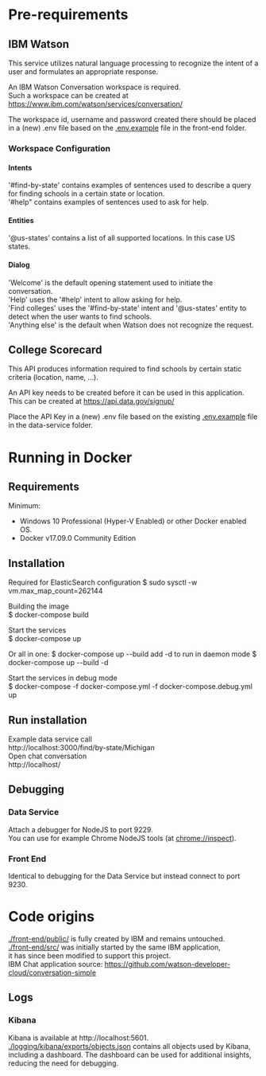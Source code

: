 # Pre-requirements
## IBM Watson
This service utilizes natural language processing to recognize the intent of a user and formulates an appropriate response.  
  
An IBM Watson Conversation workspace is required.  
Such a workspace can be created at https://www.ibm.com/watson/services/conversation/  
  
The workspace id, username and password created there should be placed in a (new) .env file based on the [.env.example](./front-end/.env.example) file in the front-end folder.  

### Workspace Configuration
#### Intents
'#find-by-state' contains examples of sentences used to describe a query for finding schools in a certain state or location.  
'#help" contains examples of sentences used to ask for help.  

#### Entities
'@us-states' contains a list of all supported locations. In this case US states.  

#### Dialog
'Welcome' is the default opening statement used to initiate the conversation.  
'Help' uses the '#help' intent to allow asking for help.  
'Find colleges' uses the '#find-by-state' intent and '@us-states' entity to detect when the user wants to find schools.  
'Anything else' is the default when Watson does not recognize the request.

## College Scorecard
This API produces information required to find schools by certain static criteria (location, name, ...).  
  
An API key needs to be created before it can be used in this application. This can be created at https://api.data.gov/signup/  
  
Place the API Key in a (new) .env file based on the existing [.env.example](./data-service/.env.example) file in the data-service folder.  

# Running in Docker
## Requirements

Minimum: 
 - Windows 10 Professional (Hyper-V Enabled) or other Docker enabled OS.
 - Docker v17.09.0 Community Edition

## Installation

Required for ElasticSearch configuration
$ sudo sysctl -w vm.max_map_count=262144

Building the image  
$ docker-compose build  
  
Start the services  
$ docker-compose up  

Or all in one:
$ docker-compose up --build
add -d to run in daemon mode
$ docker-compose up --build -d
  
Start the services in debug mode  
$ docker-compose -f docker-compose.yml -f docker-compose.debug.yml up  

## Run installation

Example data service call  
  http://localhost:3000/find/by-state/Michigan  
Open chat conversation  
  http://localhost/  
  
## Debugging
### Data Service
Attach a debugger for NodeJS to port 9229.  
You can use for example Chrome NodeJS tools (at [chrome://inspect](chrome://inspect)).  

### Front End
Identical to debugging for the Data Service but instead connect to port 9230.  

# Code origins
[./front-end/public/](./front-end/public/) is fully created by IBM and remains untouched.  
[./front-end/src/](./front-end/src/) was initially started by the same IBM application,  
it has since been modified to support this project.  
IBM Chat application source: https://github.com/watson-developer-cloud/conversation-simple

## Logs
### Kibana

Kibana is available at http://localhost:5601.  
[./logging/kibana/exports/objects.json](./logging/kibana/exports/objects.json) contains all objects used by Kibana,  
including a dashboard. The dashboard can be used for additional insights,  
reducing the need for debugging.